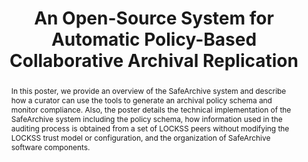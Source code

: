 ---
abstract: In this poster, we provide an overview of the SafeArchive system and describe
  how a curator can use the tools to generate an archival policy schema and monitor
  compliance. Also, the poster details the technical implementation of the SafeArchive
  system including the policy schema, how information used in the auditing process
  is obtained from a set of LOCKSS peers without modifying the LOCKSS trust model
  or configuration, and the organization of SafeArchive software components.
creators:
- Thu-Mai Christian
- Micah Altman
- Nancy McGovern
- Jonathan Crabtree
date: null
document_url: https://services.phaidra.univie.ac.at/api/object/o:294264/download
grand_parent: iPRES
institutions: []
keywords:
- singapore
- audit
- open-source
- policy
- lockss
- trac
- preservation
- archive
landing_page_url: https://phaidra.univie.ac.at/o:294264
language: eng
layout: publication
license: CC BY-SA 3.0 AT
notes_url: null
parent: iPRES 2011
publication_type: paper
size: 581312
slides_url: null
source_name: iPRES
stream_url: null
title: An Open-Source System for Automatic Policy-Based Collaborative Archival Replication
year: 2011
---